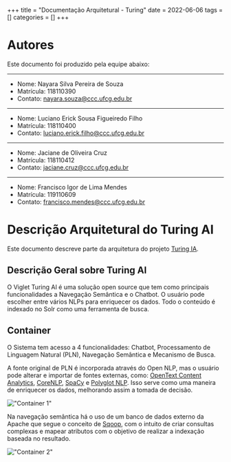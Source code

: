 +++
title = "Documentação Arquitetural - Turing"
date = 2022-06-06
tags = []
categories = []
+++

# Autores

Este documento foi produzido pela equipe abaixo:

---
- Nome: Nayara Silva Pereira de Souza
- Matrícula: 118110390
- Contato: nayara.souza@ccc.ufcg.edu.br
---
- Nome: Luciano Erick Sousa Figueiredo Filho
- Matrícula: 118110400
- Contato: luciano.erick.filho@ccc.ufcg.edu.br
---
- Nome: Jaciane de Oliveira Cruz
- Matrícula: 118110412
- Contato: jaciane.cruz@ccc.ufcg.edu.br
---
- Nome: Francisco Igor de Lima Mendes
- Matrícula: 119110609
- Contato: francisco.mendes@ccc.ufcg.edu.br

# Descrição Arquitetural do Turing AI

Este documento descreve parte da arquitetura do projeto [Turing IA](https://github.com/openturing/turing).

## Descrição Geral sobre Turing AI

O Viglet Turing AI é uma solução open source que tem como principais funcionalidades a Navegação Semântica e o Chatbot. O usuário pode escolher entre vários NLPs para enriquecer os dados. Todo o conteúdo é indexado no Solr como uma ferramenta de busca.

## Container

O Sistema tem acesso a 4 funcionalidades: Chatbot, Processamento de Linguagem Natural (PLN), Navegação Semântica e Mecanismo de Busca.

A fonte original de PLN é incorporada através do Open NLP, mas o usuário pode alterar e importar de fontes externas, como: [OpenText Content Analytics](https://www.opentext.com/), [CoreNLP](https://stanfordnlp.github.io/CoreNLP/), [SpaCy](https://spacy.io) e [Polyglot NLP](https://polyglot.readthedocs.io). Isso serve como uma maneira de enriquecer os dados, melhorando assim a tomada de decisão.

!["Container 1"](https://raw.githubusercontent.com/nayarasps/arqsoft-blog/nayara.souza/content/posts/turing/container-1.png)

Na navegação semântica há o uso de um banco de dados externo da Apache que segue o conceito de [Sqoop](https://sqoop.apache.org), com o intuito de criar consultas complexas e mapear atributos com o objetivo de realizar a indexação baseada no resultado.

!["Container 2"](https://raw.githubusercontent.com/nayarasps/arqsoft-blog/nayara.souza/content/posts/turing/container-2.png)
